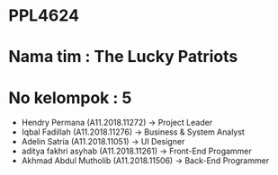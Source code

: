 # PPL4624
# Nama tim : The Lucky Patriots
# No kelompok : 5
* Hendry Permana		(A11.2018.11272) -> Project Leader
* Iqbal Fadillah		(A11.2018.11276) -> Business & System Analyst
* Adelin Satria			(A11.2018.11051) -> UI Designer
* aditya fakhri asyhab		(A11.2018.11261) -> Front-End Progammer
* Akhmad Abdul Mutholib		(A11.2018.11506) -> Back-End Programmer
